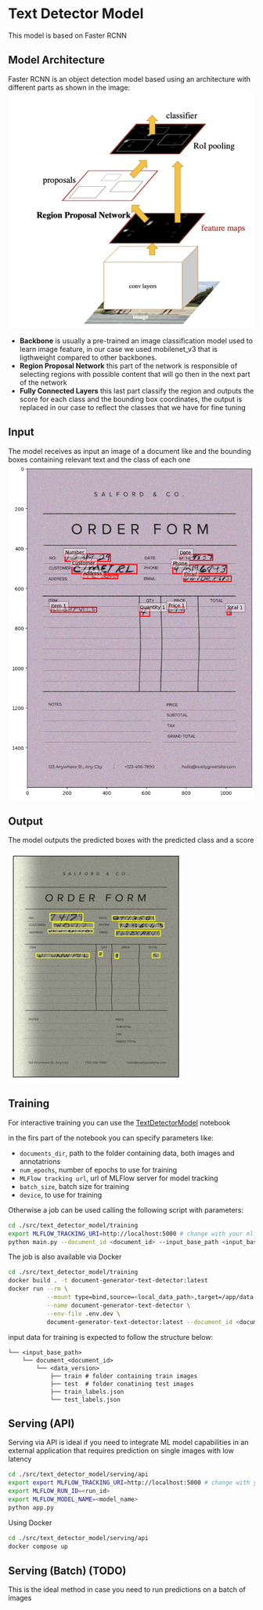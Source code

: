 # Text Detector Model

This model is based on Faster RCNN

## Model Architecture
Faster RCNN is an object detection model based using an architecture with different parts as shown in the image:
![Faster R-CNN Architecture](../../images/Faster-RCNN_architecture.webp)

- <b>Backbone</b> is usually a pre-trained an image classification model used to learn image feature, in our case we used mobilenet_v3 that is ligthweight compared to other backbones.
- <b>Region Proposal Network</b> this part of the network is responsible of selecting regions with possible content that will go then in the next part of the network
- <b>Fully Connected Layers</b> this last part classify the region and outputs the score for each class and the bounding box coordinates, the output is replaced in our case to reflect the classes that we have for fine tuning


## Input
The model receives as input an image of a document like and the bounding boxes containing relevant text and the class of each one
![Example Input](../../images/detector_input_example.png)

## Output
The model outputs the predicted boxes with the predicted class and a score

![Example Output](../../images/detector_output_example.png)

## Training
For interactive training you can use the [TextDetectorModel](../../notebooks/TextDetectorModel.ipynb) notebook

in the firs part of the notebook you can specify parameters like:
- `documents_dir`, path to the folder containing data, both images and annotatrions
- `num_epochs`, number of epochs to use for training
- `MLFlow tracking url`, url of MLFlow server for model tracking
- `batch_size`, batch size for training
- `device`, to use for training

Otherwise a job can be used calling the following script with parameters:

```bash
cd ./src/text_detector_model/training
export MLFLOW_TRACKING_URI=http://localhost:5000 # change with your mlflow URI
python main.py --document_id <document_id> --input_base_path <input_base_path> --data_version <data_version>
```

The job is also available via Docker
```bash
cd ./src/text_detector_model/training
docker build . -t document-generator-text-detector:latest
docker run --rm \
           --mount type=bind,source=<local_data_path>,target=/app/data \
           --name document-generator-text-detector \
           --env-file .env.dev \
           document-generator-text-detector:latest --document_id <document_id> --input_base_path <input_base_path> --data_version <data_version>
```

input data for training is expected to follow the structure below:

    └── <input_base_path>
        └── document_<document_id>
            └── <data_version>
                ├── train # folder containing train images
                ├── test  # folder conatining test images
                ├── train_labels.json
                └── test_labels.json



## Serving (API)
Serving via API is ideal if you need to integrate ML model capabilities in an external application that requires prediction on single images with low latency

```bash
cd ./src/text_detector_model/serving/api
export export MLFLOW_TRACKING_URI=http://localhost:5000 # change with your mlflow URI
export MLFLOW_RUN_ID=<run_id>
export MLFLOW_MODEL_NAME=<model_name>
python app.py
```

Using Docker

```bash
cd ./src/text_detector_model/serving/api
docker compose up
```

## Serving (Batch) (TODO)
This is the ideal method in case you need to run predictions on a batch of images